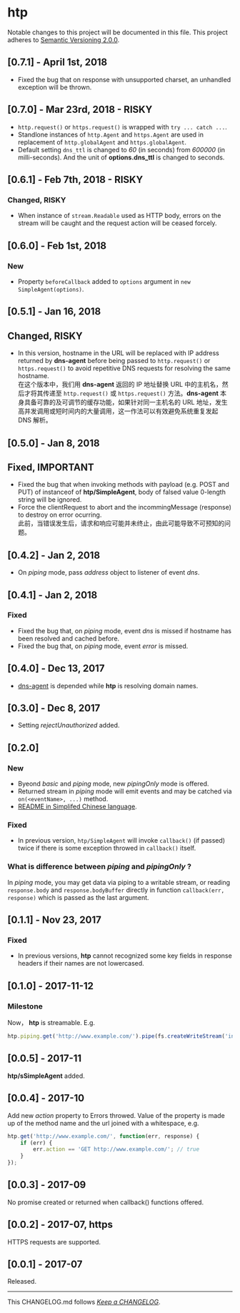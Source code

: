#   htp

Notable changes to this project will be documented in this file. This project adheres to [Semantic Versioning 2.0.0](http://semver.org/).

##	[0.7.1] - April 1st, 2018

*	Fixed the bug that on response with unsupported charset, an unhandled exception will be thrown.

##	[0.7.0] - Mar 23rd, 2018 - RISKY

*	`http.request()` or `https.request()` is wrapped with `try ... catch ...`.
*	Standlone instances of `http.Agent` and `https.Agent` are used in replacement of `http.globalAgent` and `https.globalAgent`.
*	Default setting `dns_ttl` is changed to *60* (in seconds) from *600000* (in milli-seconds). And the unit of __options.dns_ttl__ is changed to seconds.

##	[0.6.1] - Feb 7th, 2018 - RISKY

### Changed, RISKY

*	When instance of `stream.Readable` used as HTTP body, errors on the stream will be caught and the request action will be ceased forcely.

##	[0.6.0] - Feb 1st, 2018

###	New

*	Property `beforeCallback` added to `options` argument in `new SimpleAgent(options)`.

##	[0.5.1] - Jan 16, 2018

##	Changed, RISKY

*	In this version, hostname in the URL will be replaced with IP address returned by __dns-agent__ before being passed to `http.request()` or `https.request()` to avoid repetitive DNS requests for resolving the same hostname.  
	在这个版本中，我们用 __dns-agent__ 返回的 IP 地址替换 URL 中的主机名，然后才将其传递至 `http.request()` 或 `https.request()` 方法。__dns-agent__ 本身具备可靠的及可调节的缓存功能，如果针对同一主机名的 URL 地址，发生高并发调用或短时间内的大量调用，这一作法可以有效避免系统重复发起 DNS 解析。

##	[0.5.0] - Jan 8, 2018

##	Fixed, IMPORTANT

*	Fixed the bug that when invoking methods with payload (e.g. POST and PUT) of instanceof of __htp/SimpleAgent__, body of falsed value 0-length string will be ignored.
*	Force the clientRequest to abort and the incommingMessage (response) to destroy on error ocurring.  
	此前，当错误发生后，请求和响应可能并未终止，由此可能导致不可预知的问题。

##	[0.4.2] - Jan 2, 2018

*	On *piping* mode, pass *address* object to listener of event *dns*.

##	[0.4.1] - Jan 2, 2018

###	Fixed

*	Fixed the bug that, on *piping* mode, event *dns* is missed if hostname has been resolved and cached before.
*	Fixed the bug that, on *piping* mode, event *error* is missed.

##	[0.4.0] - Dec 13, 2017

*	[dns-agent](https://www.npmjs.com/package/dns-agent) is depended while __htp__ is resolving domain names.

##	[0.3.0] - Dec 8, 2017

*	Setting *rejectUnauthorized* added.

##	[0.2.0]

###	New

*	Byeond *basic* and *piping* mode, new *pipingOnly* mode is offered.
*	Returned stream in *piping* mode will emit events and may be catched via `on(<eventName>, ...)` method.
*	[README in Simplifed Chinese language](./README.zh_CN.md).

###	Fixed

*	In previous version, `htp/SimpleAgent` will invoke `callback()` (if passed) twice if there is some exception throwed in `callback()` itself.

###	What is difference between *piping* and *pipingOnly* ?

In *piping* mode, you may get data via piping to a writable stream, or reading `response.body` and `response.bodyBuffer` directly in function `callback(err, response)` which is passed as the last argument.

##	[0.1.1] - Nov 23, 2017

###	Fixed

*	In previous versions, __htp__ cannot recognized some key fields in response headers if their names are not lowercased. 

##	[0.1.0] - 2017-11-12

###	Milestone

Now， __htp__ is streamable. E.g.  
```javascript
htp.piping.get('http://www.example.com/').pipe(fs.createWriteStream('index.html'));
```

##	[0.0.5] - 2017-11

__htp/sSimpleAgent__ added.

##	[0.0.4] - 2017-10

Add new *action* property to Errors throwed. Value of the property is made up of the method name and the url joined with a whitespace, e.g.
```javascript
htp.get('http://www.example.com/', function(err, response) {
	if (err) {
		err.action == 'GET http://www.example.com/'; // true
	}
});
```

##  [0.0.3] - 2017-09

No promise created or returned when callback() functions offered.

##	[0.0.2] - 2017-07, https

HTTPS requests are supported.

##	[0.0.1] - 2017-07

Released.

---
This CHANGELOG.md follows [*Keep a CHANGELOG*](http://keepachangelog.com/).
